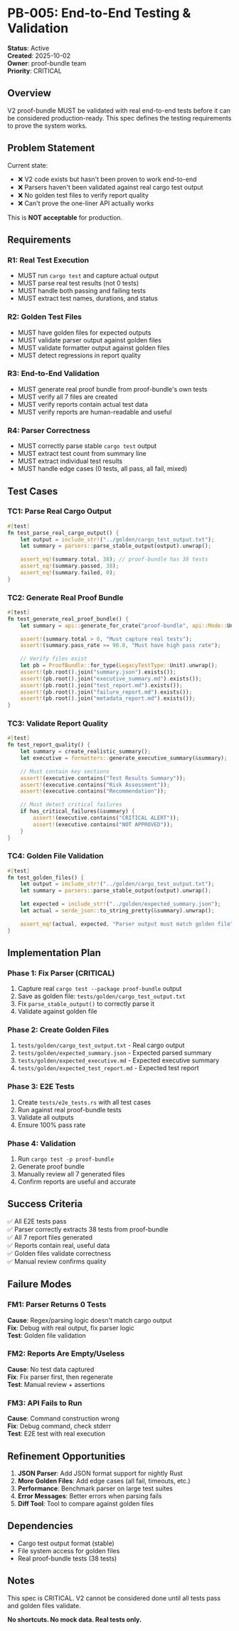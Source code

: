 # PB-005: End-to-End Testing & Validation

**Status**: Active  
**Created**: 2025-10-02  
**Owner**: proof-bundle team  
**Priority**: CRITICAL

## Overview

V2 proof-bundle MUST be validated with real end-to-end tests before it can be considered production-ready. This spec defines the testing requirements to prove the system works.

## Problem Statement

Current state:
- ❌ V2 code exists but hasn't been proven to work end-to-end
- ❌ Parsers haven't been validated against real cargo test output
- ❌ No golden test files to verify report quality
- ❌ Can't prove the one-liner API actually works

This is **NOT acceptable** for production.

## Requirements

### R1: Real Test Execution
- MUST run `cargo test` and capture actual output
- MUST parse real test results (not 0 tests)
- MUST handle both passing and failing tests
- MUST extract test names, durations, and status

### R2: Golden Test Files
- MUST have golden files for expected outputs
- MUST validate parser output against golden files
- MUST validate formatter output against golden files
- MUST detect regressions in report quality

### R3: End-to-End Validation
- MUST generate real proof bundle from proof-bundle's own tests
- MUST verify all 7 files are created
- MUST verify reports contain actual test data
- MUST verify reports are human-readable and useful

### R4: Parser Correctness
- MUST correctly parse stable `cargo test` output
- MUST extract test count from summary line
- MUST extract individual test results
- MUST handle edge cases (0 tests, all pass, all fail, mixed)

## Test Cases

### TC1: Parse Real Cargo Output
```rust
#[test]
fn test_parse_real_cargo_output() {
    let output = include_str!("../golden/cargo_test_output.txt");
    let summary = parsers::parse_stable_output(output).unwrap();
    
    assert_eq!(summary.total, 38); // proof-bundle has 38 tests
    assert_eq!(summary.passed, 38);
    assert_eq!(summary.failed, 0);
}
```

### TC2: Generate Real Proof Bundle
```rust
#[test]
fn test_generate_real_proof_bundle() {
    let summary = api::generate_for_crate("proof-bundle", api::Mode::UnitFast).unwrap();
    
    assert!(summary.total > 0, "Must capture real tests");
    assert!(summary.pass_rate >= 90.0, "Must have high pass rate");
    
    // Verify files exist
    let pb = ProofBundle::for_type(LegacyTestType::Unit).unwrap();
    assert!(pb.root().join("summary.json").exists());
    assert!(pb.root().join("executive_summary.md").exists());
    assert!(pb.root().join("test_report.md").exists());
    assert!(pb.root().join("failure_report.md").exists());
    assert!(pb.root().join("metadata_report.md").exists());
}
```

### TC3: Validate Report Quality
```rust
#[test]
fn test_report_quality() {
    let summary = create_realistic_summary();
    let executive = formatters::generate_executive_summary(&summary);
    
    // Must contain key sections
    assert!(executive.contains("Test Results Summary"));
    assert!(executive.contains("Risk Assessment"));
    assert!(executive.contains("Recommendation"));
    
    // Must detect critical failures
    if has_critical_failures(&summary) {
        assert!(executive.contains("CRITICAL ALERT"));
        assert!(executive.contains("NOT APPROVED"));
    }
}
```

### TC4: Golden File Validation
```rust
#[test]
fn test_golden_files() {
    let output = include_str!("../golden/cargo_test_output.txt");
    let summary = parsers::parse_stable_output(output).unwrap();
    
    let expected = include_str!("../golden/expected_summary.json");
    let actual = serde_json::to_string_pretty(&summary).unwrap();
    
    assert_eq!(actual, expected, "Parser output must match golden file");
}
```

## Implementation Plan

### Phase 1: Fix Parser (CRITICAL)
1. Capture real `cargo test --package proof-bundle` output
2. Save as golden file: `tests/golden/cargo_test_output.txt`
3. Fix `parse_stable_output()` to correctly parse it
4. Validate against golden file

### Phase 2: Create Golden Files
1. `tests/golden/cargo_test_output.txt` - Real cargo output
2. `tests/golden/expected_summary.json` - Expected parsed summary
3. `tests/golden/expected_executive.md` - Expected executive summary
4. `tests/golden/expected_test_report.md` - Expected test report

### Phase 3: E2E Tests
1. Create `tests/e2e_tests.rs` with all test cases
2. Run against real proof-bundle tests
3. Validate all outputs
4. Ensure 100% pass rate

### Phase 4: Validation
1. Run `cargo test -p proof-bundle`
2. Generate proof bundle
3. Manually review all 7 generated files
4. Confirm reports are useful and accurate

## Success Criteria

✅ All E2E tests pass  
✅ Parser correctly extracts 38 tests from proof-bundle  
✅ All 7 report files generated  
✅ Reports contain real, useful data  
✅ Golden files validate correctness  
✅ Manual review confirms quality  

## Failure Modes

### FM1: Parser Returns 0 Tests
**Cause**: Regex/parsing logic doesn't match cargo output  
**Fix**: Debug with real output, fix parser logic  
**Test**: Golden file validation

### FM2: Reports Are Empty/Useless
**Cause**: No test data captured  
**Fix**: Fix parser first, then regenerate  
**Test**: Manual review + assertions

### FM3: API Fails to Run
**Cause**: Command construction wrong  
**Fix**: Debug command, check stderr  
**Test**: E2E test with real execution

## Refinement Opportunities

1. **JSON Parser**: Add JSON format support for nightly Rust
2. **More Golden Files**: Add edge cases (all fail, timeouts, etc.)
3. **Performance**: Benchmark parser on large test suites
4. **Error Messages**: Better errors when parsing fails
5. **Diff Tool**: Tool to compare against golden files

## Dependencies

- Cargo test output format (stable)
- File system access for golden files
- Real proof-bundle tests (38 tests)

## Notes

This spec is CRITICAL. V2 cannot be considered done until all tests pass and golden files validate.

**No shortcuts. No mock data. Real tests only.**
